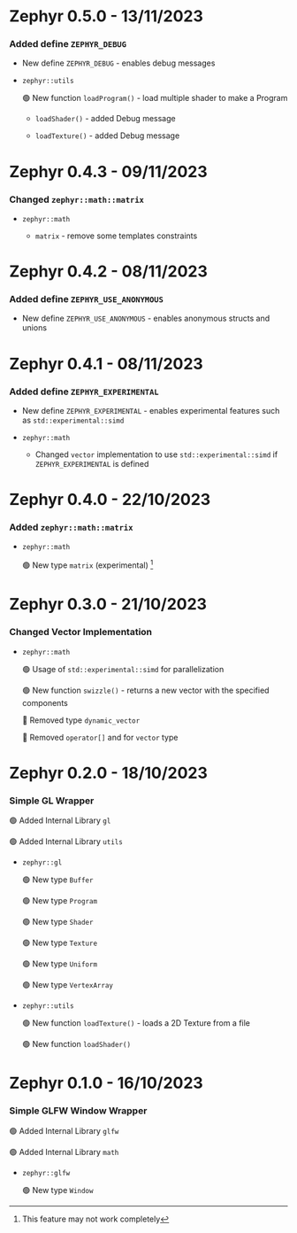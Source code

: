 # Zephyr 0.5.0 - 13/11/2023

### Added define `ZEPHYR_DEBUG`

* New define `ZEPHYR_DEBUG` - enables debug messages

* `zephyr::utils`

    :green_circle: New function `loadProgram()` - load multiple shader to make a Program

    * `loadShader()` - added Debug message

    * `loadTexture()` - added Debug message

# Zephyr 0.4.3 - 09/11/2023

### Changed `zephyr::math::matrix`

* `zephyr::math`
    
    * `matrix` - remove some templates constraints

# Zephyr 0.4.2 - 08/11/2023

### Added define `ZEPHYR_USE_ANONYMOUS`

* New define `ZEPHYR_USE_ANONYMOUS` - enables anonymous structs and unions

# Zephyr 0.4.1 - 08/11/2023

### Added define `ZEPHYR_EXPERIMENTAL`

* New define `ZEPHYR_EXPERIMENTAL` - enables experimental features such as `std::experimental::simd`

* `zephyr::math`

    * Changed `vector` implementation to use `std::experimental::simd` if `ZEPHYR_EXPERIMENTAL` is defined

# Zephyr 0.4.0 - 22/10/2023

### Added `zephyr::math::matrix`

* `zephyr::math`

    :green_circle: New type `matrix` (experimental) [^1]

# Zephyr 0.3.0 - 21/10/2023

### Changed Vector Implementation

* `zephyr::math`

    :green_circle: Usage of `std::experimental::simd` for parallelization

    :green_circle: New function `swizzle()` - returns a new vector with the specified components

    :red_circle: Removed type `dynamic_vector`

    :red_circle: Removed `operator[]` and  for `vector` type

# Zephyr 0.2.0 - 18/10/2023

### Simple GL Wrapper

:green_circle: Added Internal Library `gl`

:green_circle: Added Internal Library `utils`

* `zephyr::gl`

    :green_circle: New type `Buffer`

    :green_circle: New type `Program`

    :green_circle: New type `Shader`

    :green_circle: New type `Texture`

    :green_circle: New type `Uniform`

    :green_circle: New type `VertexArray`

* `zephyr::utils`

    :green_circle: New function `loadTexture()` - loads a 2D Texture from a file

    :green_circle: New function `loadShader()`

# Zephyr 0.1.0 - 16/10/2023

### Simple GLFW Window Wrapper

:green_circle: Added Internal Library `glfw`

:green_circle: Added Internal Library `math`

* `zephyr::glfw`

    :green_circle: New type `Window`

[^1]: This feature may not work completely
